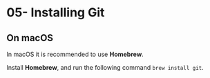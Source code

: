 # 05- Installing Git

## On macOS

In macOS it is recommended to use **Homebrew**.

Install **Homebrew**, and run the following command `brew install git`.
